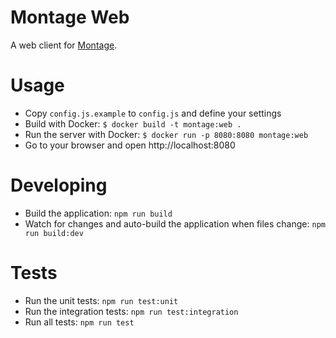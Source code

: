 # Montage Web

A web client for [Montage](https://medium.com/@edbice/montage-open-source-video-annotation-at-meedan-743f9dea849).

# Usage

* Copy `config.js.example` to `config.js` and define your settings
* Build with Docker: `$ docker build -t montage:web .`
* Run the server with Docker: `$ docker run -p 8080:8080 montage:web`
* Go to your browser and open http://localhost:8080

# Developing

* Build the application: `npm run build`
* Watch for changes and auto-build the application when files change: `npm run build:dev`

# Tests

* Run the unit tests: `npm run test:unit`
* Run the integration tests: `npm run test:integration`
* Run all tests: `npm run test`
